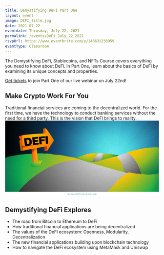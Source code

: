 ```yaml
---
title: Demystifying DeFi Part One
layout: event
image: DEFI_title.jpg
date: 2021-07-22
eventdate: Thrusday, July 22, 2021
permalink: /events/DeFi_July_22_2021
rsvpUrl: https://www.eventbrite.com/e/146631230959
eventType: Classroom
---
```

The Demystifying DeFi, Stablecoins, and NFTs Course covers everything you need to know about DeFi. In Part One, learn about the basics of DeFi by examining its unique concepts and properties.

<a href="https://www.eventbrite.com/e/146631230959" target="_blank" rel="noopener">Get tickets</a> to join Part One of our live webinar on July 22nd!

<h2>Make Crypto Work For You</h2>
Traditional financial services are coming to the decentralized world. For the first time, we have the technology to conduct banking services without the need for a third party. This is the vision that DeFi brings to reality.

<img src="/assets/img/HowDidWeGetToDeFi.jpg">

<h2>Demystifying DeFi Explores</h2>
<ul>
  <li>The road from Bitcoin to Ethereum to DeFi</li>
  <li>How traditional financial applications are being decentralized</li>
  <li>The values of the DeFi ecosystem: Openness, Modularity, Decentralization</li>
  <li>The new financial applications building upon blockchain technology</li>
  <li>How to navigate the DeFi ecosystem using MetaMask and Uniswap</li>
</ul>
